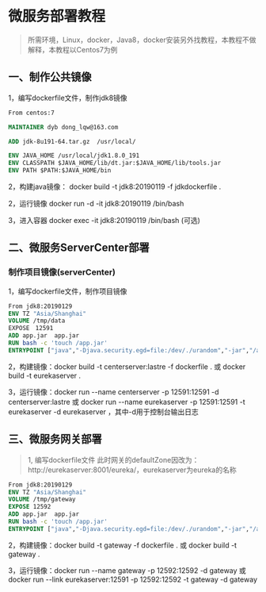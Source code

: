 # 微服务部署教程

>  所需环境，Linux，docker，Java8，docker安装另外找教程，本教程不做解释，本教程以Centos7为例

## 一、制作公共镜像

1，编写dockerfile文件，制作jdk8镜像

```dockerfile
From centos:7

MAINTAINER dyb dong_lqw@163.com

ADD jdk-8u191-64.tar.gz  /usr/local/

ENV JAVA_HOME /usr/local/jdk1.8.0_191
ENV CLASSPATH $JAVA_HOME/lib/dt.jar:$JAVA_HOME/lib/tools.jar
ENV PATH $PATH:$JAVA_HOME/bin
```

2，构建java镜像： docker build -t jdk8:20190119  -f jdkdockerfile .

2，运行镜像 docker run -d -it jdk8:20190119 /bin/bash 

3，进入容器 docker exec -it jdk8:20190119 /bin/bash (可选)



##  二、微服务ServerCenter部署

### 制作项目镜像(serverCenter)

1，编写dockerfile文件，制作项目镜像

```dockerfile
From jdk8:20190129
ENV TZ "Asia/Shanghai"
VOLUME /tmp/data
EXPOSE　12591
ADD app.jar  app.jar
RUN bash -c 'touch /app.jar'
ENTRYPOINT ["java","-Djava.security.egd=file:/dev/./urandom","-jar","/app.jar"]
```

2，构建镜像：docker build -t centerserver:lastre -f dockerfile . 或 docker build -t eurekaserver  .

3，运行镜像：docker run --name centerserver -p 12591:12591 -d centerserver:lastre 或 docker run --name eurekaserver -p 12591:12591 -t eurekaserver  -d eurekaserver ，其中-d用于控制台输出日志



## 三、微服务网关部署



> 1, 编写dockerfile文件
>  此时网关的defaultZone因改为： http://eurekaserver:8001/eureka/，eurekaserver为eureka的名称

~~~ dockerfile
From jdk8:20190129
ENV TZ "Asia/Shanghai"
VOLUME /tmp/gateway
EXPOSE 12592 
ADD app.jar  app.jar
RUN bash -c 'touch /app.jar'
ENTRYPOINT ["java","-Djava.security.egd=file:/dev/./urandom","-jar","/app.jar"]
~~~

2，构建镜像：docker build -t gateway -f dockerfile . 或  docker build -t gateway  .

3，运行镜像：docker run --name gateway -p 12592:12592 -d gateway  或  docker run --link eurekaserver:12591 -p 12592:12592 -t gateway -d gateway